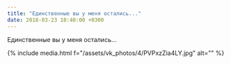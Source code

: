 ```yaml
---
title: "Единственные вы у меня остались..."
date: 2018-03-23 18:40:00 +0300
---
```


Единственные вы у меня остались...

{% include media.html f="/assets/vk_photos/4/PVPxzZia4LY.jpg" alt="" %}
